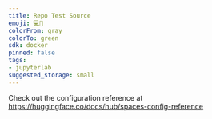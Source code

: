 ```yaml
---
title: Repo Test Source
emoji: 💻🐳
colorFrom: gray
colorTo: green
sdk: docker
pinned: false
tags:
- jupyterlab
suggested_storage: small
---
```


Check out the configuration reference at https://huggingface.co/docs/hub/spaces-config-reference
